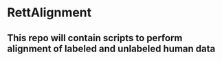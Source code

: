 # RettAlignment
## This repo will contain scripts to perform alignment of labeled and unlabeled human data
